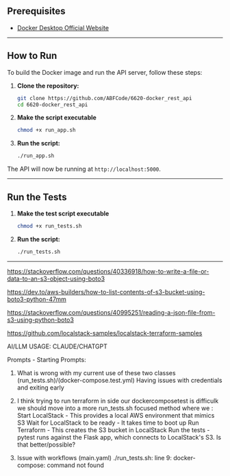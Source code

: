 ## Prerequisites

- [Docker Desktop Official Website](https://www.docker.com/products/docker-desktop)

---

## How to Run

To build the Docker image and run the API server, follow these steps:

1.  **Clone the repository:**

    ```sh
    git clone https://github.com/ABFCode/6620-docker_rest_api
    cd 6620-docker_rest_api
    ```

2.  **Make the script executable**

    ```sh
    chmod +x run_app.sh
    ```

3.  **Run the script:**
    ```sh
    ./run_app.sh
    ```

The API will now be running at `http://localhost:5000`.

---

## Run the Tests

1.  **Make the test script executable**

    ```sh
    chmod +x run_tests.sh
    ```

2.  **Run the script:**
    ```sh
    ./run_tests.sh
    ```

---

https://stackoverflow.com/questions/40336918/how-to-write-a-file-or-data-to-an-s3-object-using-boto3

https://dev.to/aws-builders/how-to-list-contents-of-s3-bucket-using-boto3-python-47mm

https://stackoverflow.com/questions/40995251/reading-a-json-file-from-s3-using-python-boto3

https://github.com/localstack-samples/localstack-terraform-samples

AI/LLM USAGE:
CLAUDE/CHATGPT 

Prompts - Starting Prompts: 
1. What is wrong with my current use of these two classes (run_tests.sh)/(docker-compose.test.yml) Having issues with credentials and exiting early

2. I think trying to run terraform in side our dockercomposetest is difficulk we should move into a more run_tests.sh focused method where we : Start LocalStack - This provides a local AWS environment that mimics S3
Wait for LocalStack to be ready - It takes time to boot up
Run Terraform - This creates the S3 bucket in LocalStack
Run the tests - pytest runs against the Flask app, which connects to LocalStack's S3. Is that better/possible?

3. Issue with workflows (main.yaml) 
./run_tests.sh: line 9: docker-compose: command not found